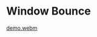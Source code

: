 # Window Bounce
[demo.webm](https://github.com/user-attachments/assets/a28c53b0-50e6-49e7-aecc-ed25f07b1f94)
